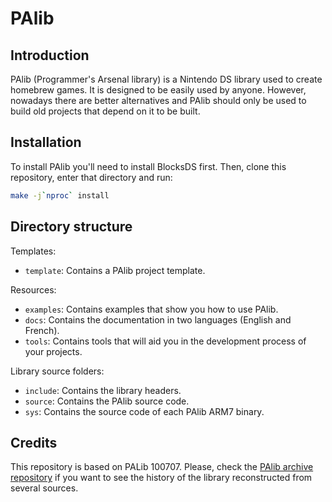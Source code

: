 # PAlib

## Introduction

PAlib (Programmer's Arsenal library) is a Nintendo DS library used to create
homebrew games. It is designed to be easily used by anyone. However, nowadays
there are better alternatives and PAlib should only be used to build old
projects that depend on it to be built.

## Installation

To install PAlib you'll need to install BlocksDS first. Then, clone this
repository, enter that directory and run:

```sh
make -j`nproc` install
```

## Directory structure

Templates:
- `template`: Contains a PAlib project template.

Resources:
- `examples`: Contains examples that show you how to use PAlib.
- `docs`: Contains the documentation in two languages (English and French).
- `tools`: Contains tools that will aid you in the development process of your projects.

Library source folders:
- `include`: Contains the library headers.
- `source`: Contains the PAlib source code.
- `sys`: Contains the source code of each PAlib ARM7 binary.

## Credits

This repository is based on PALib 100707. Please, check the
[PAlib archive repository](https://github.com/AntonioND/palib-archive/)
if you want to see the history of the library reconstructed from several
sources.
